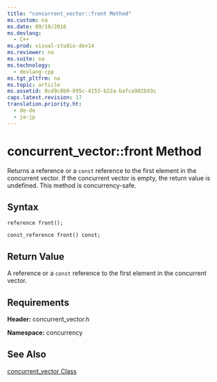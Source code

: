 ```yaml
---
title: "concurrent_vector::front Method"
ms.custom: na
ms.date: 09/19/2016
ms.devlang: 
  - C++
ms.prod: visual-studio-dev14
ms.reviewer: na
ms.suite: na
ms.technology: 
  - devlang-cpp
ms.tgt_pltfrm: na
ms.topic: article
ms.assetid: 8cd9c8b9-895c-4153-b22a-bafca902b93c
caps.latest.revision: 17
translation.priority.ht: 
  - de-de
  - ja-jp
---
```

# concurrent_vector::front Method
Returns a reference or a `const` reference to the first element in the concurrent vector. If the concurrent vector is empty, the return value is undefined. This method is concurrency-safe.  
  
## Syntax  
  
```  
reference front();  
  
const_reference front() const;  
```  
  
## Return Value  
 A reference or a `const` reference to the first element in the concurrent vector.  
  
## Requirements  
 **Header:** concurrent_vector.h  
  
 **Namespace:** concurrency  
  
## See Also  
 [concurrent_vector Class](../vs140/concurrent_vector-Class.md)